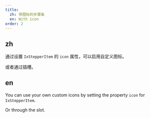 ```yaml
---
title:
  zh: 带图标的步骤条
  en: With icon
order: 2
---
```


## zh

通过设置 `IxStepperItem` 的 `icon` 属性，可以启用自定义图标。

或者通过插槽。

## en

You can use your own custom icons by setting the property `icon` for `IxStepperItem`.

Or through the slot.
